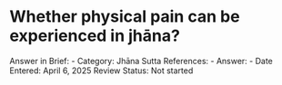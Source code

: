 # Whether physical pain can be experienced in jhāna?

Answer in Brief: -
 Category: Jhāna
Sutta References: -
Answer: -
Date Entered: April 6, 2025
Review Status: Not started
